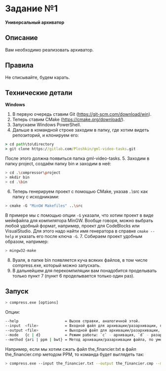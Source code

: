 # Задание №1
**Универсальный архиватор**

## Описание
Вам необходимо реализовать архиватор.

## Правила
Не списывайте, будем карать.

## Технические детали
**Windows**
1. В первую очередь ставим Git (https://git-scm.com/download/win).
2. Теперь ставим CMake (https://cmake.org/download/).
3. Запускаем Windows PowerShell.
4. Дальше в командной строке заходим в папку, где хотим видеть репозиторий,
   и клонируем его:

```cmd
> cd path\to\directory
> git clone https://gitlab.com/Ploshkin/gml-video-tasks.git
```

   После этого должна появиться папка gml-video-tasks.
5. Заходим в папку project, создаём папку bin и заходим в неё:

```sh
> cd .\compressor\project
> mkdir bin
> cd .\bin

```
6. Теперь генерируем проект с помощью CMake, указав ..\src как папку с исходниками:

```sh
> cmake -G "MinGW Makefiles" ..\src
```

   В примере мы с помощью опции `-G` указали, что хотим проект в виде мейкфайла для компилятора MinGW.
   Вообще говоря, можно выбрать любой удобный формат, например, проект для CodeBlocks или VisualStudio.
   Для этого надо найти имя генератора в справке `cmake --help` и указать его после ключа `-G`.
7. Собираем проект удобным образом, например:

```sh
> mingw32-make
```

8. Вуаля, в папке bin появляется куча всяких файлов, в том числе compress.exe, который можно запускать.
9. В дальнейшем для перекомпиляции вам понадобится проделывать только пункт 7 (пункт 6 проделывается только один раз).

## Запуск
```sh
> compress.exe [options]
```
Опции:
```sh
--help                     = Вызов справки, аналогичной этой.
--input  <file>            = Входной файл для архивации/разархивации, по умолчанию `input.txt`.
--output <file>            = Выходной файл для архивации/разархивации, по умолчанию `output.txt`.
--mode   {c | d}           = Режим работы: `c` - архивация, `d` - разархивация; по умолчанию `c`.
--method {ari | ppm | bwt} = Метод архивации/разархивации файла, по умолчанию `ari`.
```

Например, если мы хотим сжать файл the_financier.txt в файл the_financier.cmp методом PPM, то команда будет выглядеть так:
```sh
> compress.exe --input the_financier.txt --output the_financier.cmp --mode c --method ppm
```
